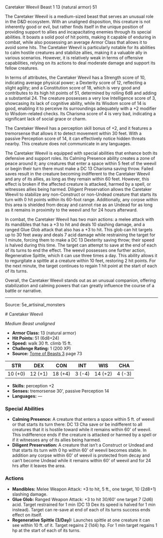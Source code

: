 <MonsterName/>Caretaker Weevil</MonsterName>
<CreatureType/>Beast</CreatureType>
<CR/>1</CR>
<AC/>13 (natural armor)</AC>
<HP/>51</HP>
<summary>The Caretaker Weevil is a medium-sized beast that serves an unusual role in the D&D ecosystem. With an unaligned disposition, this creature is not inherently good or evil, but rather finds itself in the unique position of providing support to allies and incapacitating enemies through its special abilities. It boasts a solid pool of hit points, making it capable of enduring in combat, while also possessing an average Armor Class that allows it to avoid some hits. The Caretaker Weevil is particularly notable for its abilities to calm hostile creatures and stabilize allies, making it a valuable ally in various scenarios. However, it is relatively weak in terms of offensive capabilities, relying on its actions to deal moderate damage and support its fellow creatures.</summary>

<detail>

In terms of attributes, the Caretaker Weevil has a Strength score of 10, indicating average physical power; a Dexterity score of 12, reflecting a slight agility; and a Constitution score of 18, which is very good and contributes to its high hit points of 51, determined by rolling 6d8 and adding a substantial 24. The creature possesses a very low Intelligence score of 3, showcasing its lack of cognitive ability, while its Wisdom score of 14 is good, enabling it to perceive its surroundings adequately with a +2 modifier to Wisdom-related checks. Its Charisma score of 4 is very bad, indicating a significant lack of social grace or charm.

The Caretaker Weevil has a perception skill bonus of +2, and it features a tremorsense that allows it to detect movement within 30 feet. With a passive Perception score of 14, it can effectively notice hidden threats nearby. This creature does not communicate in any languages.

The Caretaker Weevil is equipped with special abilities that enhance both its defensive and support roles. Its Calming Presence ability creates a zone of peace around it; any creatures that enter a space within 5 feet of the weevil or begin their turn there must make a DC 13 Charisma saving throw. Failed saves result in the creature becoming indifferent to the Caretaker Weevil and any of its allies, as long as they remain within 60 feet. However, this effect is broken if the affected creature is attacked, harmed by a spell, or witnesses allies being harmed. Diligent Preservation allows the Caretaker Weevil to stabilize any non-Construct or non-Undead creature that starts its turn with 0 hit points within its 60-foot range. Additionally, any corpse within this area is shielded from decay and cannot rise as an Undead for as long as it remains in proximity to the weevil and for 24 hours afterward.

In combat, the Caretaker Weevil has two main actions: a melee attack with its mandibles that has a +3 to hit and deals 10 slashing damage, and a ranged Glue Glob attack that also has a +3 to hit. This glob can hit targets up to 30 feet away and deals 7 acid damage while restraining the target for 1 minute, forcing them to make a DC 13 Dexterity saving throw; their speed is halved during this time. The target can attempt to save at the end of each of its turns to end the effect. The weevil possesses one further action, Regenerative Spittle, which it can use three times a day. This ability allows it to regurgitate a spittle at a creature within 10 feet, restoring 2 hit points. For the next minute, the target continues to regain 1 hit point at the start of each of its turns. 

Overall, the Caretaker Weevil stands out as an unusual companion, offering stabilization and calming powers that can greatly influence the course of a battle or narrative.</detail>



---

Source: 5e_artisinal_monsters

<statblock>
# Caretaker Weevil

*Medium* *Beast* *unaligned*

- **Armor Class:** 13 (natural armor)
- **Hit Points:** 51 (6d8+24)
- **Speed:** walk 30 ft. climb 15 ft.
- **Challenge Rating:** 1 (200 XP)
- **Source:** [Tome of Beasts 3](https://koboldpress.com/kpstore/product/tome-of-beasts-3-for-5th-edition/) page 73

| STR | DEX | CON | INT | WIS | CHA |
| --- | --- | --- | --- | --- | --- |
| 10 (+0) | 12 (+1) | 18 (+4) | 3 (-4) | 14 (+2) | 4 (-3) |

- **Skills:** perception +2
- **Senses:** tremorsense 30', passive Perception 14
- **Languages:** —

### Special Abilities

- **Calming Presence:** A creature that enters a space within 5 ft. of weevil or that starts its turn there: DC 13 Cha save or be indifferent to all creatures that it is hostile toward while it remains within 60' of weevil. This indifference ends if the creature is attacked or harmed by a spell or if it witnesses any of its allies being harmed.
- **Diligent Preservation:** A creature that isn’t a Construct or Undead and that starts its turn with 0 hp within 60' of weevil becomes stable. In addition any corpse within 60' of weevil is protected from decay and can’t become Undead while it remains within 60' of weevil and for 24 hrs after it leaves the area.

### Actions

- **Mandibles:** Melee Weapon Attack: +3 to hit, 5 ft., one target, 10 (2d8+1) slashing damage.
- **Glue Glob:** Ranged Weapon Attack: +3 to hit 30/60' one target 7 (2d6) acid. Target restrained for 1 min (DC 13 Dex its speed is halved for 1 min instead). Target can re-save at end of each of its turns success ends effect on itself.
- **Regenerative Spittle (3/Day):** Launches spittle at one creature it can see within 10 ft. of it. Target regains 2 (1d4) hp. For 1 min target regains 1 hp at the start of each of its turns.


</statblock>


